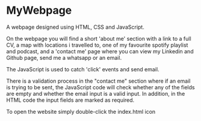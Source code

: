 # MyWebpage
A webpage designed using HTML, CSS and JavaScript.

On the webpage you will find a short 'about me' section with a link to a full CV, a map with locations i travelled to, one of my favourite spotify playlist and podcast, and a 'contact me' page where you can view my Linkedin and Github page, send me a whatsapp or an email.

The JavaScript is used to catch 'click' events and send email.

There is a validation process in the "contact me" section where if an email is trying to be sent, the JavaScript code will check whether any of the fields are empty and whether the email input is a valid input. In addition, in the HTML code the input fields are marked as required.

To open the website simply double-click the index.html icon
